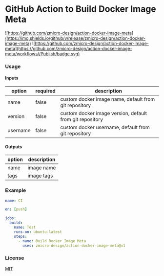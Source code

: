 # GitHub Action to Build Docker Image Meta

![https://github.com/zmicro-design/action-docker-image-meta](https://img.shields.io/github/v/release/zmicro-design/action-docker-image-meta)
![https://github.com/zmicro-design/action-docker-image-meta](https://github.com/zmicro-design/action-docker-image-meta/workflows//Publish/badge.svg)

### Usage

#### Inputs
| option | required | description |
| ------ | -------- | ----------- |
| name | false | custom docker image name, default from git repository |
| version | false | custom docker image version, default from git repository |
| username | false | custom docker username, default from git repository |

#### Outputs
| option | description |
| ------ | ----------- |
| name | image name |
| tags | image tags |


### Example

```yml
name: CI

on: [push]

jobs:
  build:
    name: Test
    runs-on: ubuntu-latest
    steps:
      - name: Build Docker Image Meta
        uses: zmicro-design/action-docker-image-meta@v1
```

### License

[MIT](./LICENSE)
